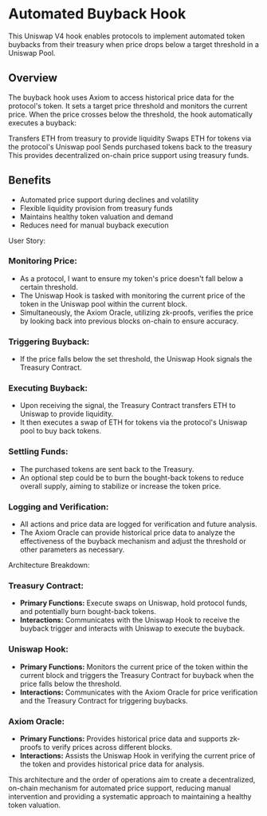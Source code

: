 # Automated Buyback Hook
This Uniswap V4 hook enables protocols to implement automated token buybacks from their treasury when price drops below a target threshold in a Uniswap Pool.

## Overview
The buyback hook uses Axiom to access historical price data for the protocol's token. It sets a target price threshold and monitors the current price. When the price crosses below the threshold, the hook automatically executes a buyback:

Transfers ETH from treasury to provide liquidity
Swaps ETH for tokens via the protocol's Uniswap pool
Sends purchased tokens back to the treasury
This provides decentralized on-chain price support using treasury funds.

## Benefits
- Automated price support during declines and volatility
- Flexible liquidity provision from treasury funds
- Maintains healthy token valuation and demand
- Reduces need for manual buyback execution


User Story:
### Monitoring Price:

- As a protocol, I want to ensure my token's price doesn't fall below a certain threshold.
- The Uniswap Hook is tasked with monitoring the current price of the token in the Uniswap pool within the current block.
- Simultaneously, the Axiom Oracle, utilizing zk-proofs, verifies the price by looking back into previous blocks on-chain to ensure accuracy.

### Triggering Buyback:

- If the price falls below the set threshold, the Uniswap Hook signals the Treasury Contract.

### Executing Buyback:

- Upon receiving the signal, the Treasury Contract transfers ETH to Uniswap to provide liquidity.
- It then executes a swap of ETH for tokens via the protocol's Uniswap pool to buy back tokens.

### Settling Funds:

- The purchased tokens are sent back to the Treasury.
- An optional step could be to burn the bought-back tokens to reduce overall supply, aiming to stabilize or increase the token price.

### Logging and Verification:

- All actions and price data are logged for verification and future analysis.
- The Axiom Oracle can provide historical price data to analyze the effectiveness of the buyback mechanism and adjust the threshold or other parameters as necessary.

Architecture Breakdown:
### Treasury Contract:

- **Primary Functions:** Execute swaps on Uniswap, hold protocol funds, and potentially burn bought-back tokens.
- **Interactions:** Communicates with the Uniswap Hook to receive the buyback trigger and interacts with Uniswap to execute the buyback.

### Uniswap Hook:

- **Primary Functions:** Monitors the current price of the token within the current block and triggers the Treasury Contract for buyback when the price falls below the threshold.
- **Interactions:** Communicates with the Axiom Oracle for price verification and the Treasury Contract for triggering buybacks.

### Axiom Oracle:

- **Primary Functions:** Provides historical price data and supports zk-proofs to verify prices across different blocks.
- **Interactions:** Assists the Uniswap Hook in verifying the current price of the token and provides historical price data for analysis.

This architecture and the order of operations aim to create a decentralized, on-chain mechanism for automated price support, reducing manual intervention and providing a systematic approach to maintaining a healthy token valuation.


